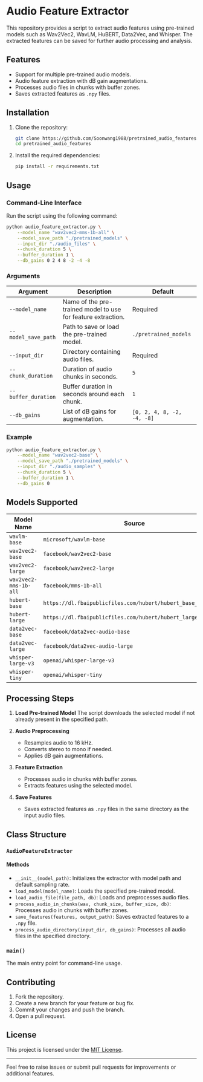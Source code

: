 # Audio Feature Extractor

This repository provides a script to extract audio features using pre-trained models such as Wav2Vec2, WavLM, HuBERT, Data2Vec, and Whisper. The extracted features can be saved for further audio processing and analysis.

## Features
- Support for multiple pre-trained audio models.
- Audio feature extraction with dB gain augmentations.
- Processes audio files in chunks with buffer zones.
- Saves extracted features as `.npy` files.

## Installation

1. Clone the repository:
   ```bash
   git clone https://github.com/Soonwang1988/pretrained_audio_features.git
   cd pretrained_audio_features
   ```

2. Install the required dependencies:
   ```bash
   pip install -r requirements.txt
   ```

## Usage

### Command-Line Interface

Run the script using the following command:

```bash
python audio_feature_extractor.py \
    --model_name "wav2vec2-mms-1b-all" \
    --model_save_path "./pretrained_models" \
    --input_dir "./audio_files" \
    --chunk_duration 5 \
    --buffer_duration 1 \
    --db_gains 0 2 4 8 -2 -4 -8
```

### Arguments

| Argument            | Description                                                                                     | Default                 |
|---------------------|-------------------------------------------------------------------------------------------------|-------------------------|
| `--model_name`      | Name of the pre-trained model to use for feature extraction.                                    | Required                |
| `--model_save_path` | Path to save or load the pre-trained model.                                                    | `./pretrained_models`   |
| `--input_dir`       | Directory containing audio files.                                                              | Required                |
| `--chunk_duration`  | Duration of audio chunks in seconds.                                                           | `5`                     |
| `--buffer_duration` | Buffer duration in seconds around each chunk.                                                  | `1`                     |
| `--db_gains`        | List of dB gains for augmentation.                                                             | `[0, 2, 4, 8, -2, -4, -8]` |

### Example

```bash
python audio_feature_extractor.py \
    --model_name "wav2vec2-base" \
    --model_save_path "./pretrained_models" \
    --input_dir "./audio_samples" \
    --chunk_duration 5 \
    --buffer_duration 1 \
    --db_gains 0
```

## Models Supported

| Model Name               | Source                                    | Feature Dimension |
|--------------------------|-------------------------------------------|--------------------|
| `wavlm-base`             | `microsoft/wavlm-base`                   | 768                |
| `wav2vec2-base`          | `facebook/wav2vec2-base`                 | 768                |
| `wav2vec2-large`         | `facebook/wav2vec2-large`                | 1024               |
| `wav2vec2-mms-1b-all`    | `facebook/mms-1b-all`                    | 1280               |
| `hubert-base`            | `https://dl.fbaipublicfiles.com/hubert/hubert_base_ls960.pt` | 768 |
| `hubert-large`           | `https://dl.fbaipublicfiles.com/hubert/hubert_large_ll60k.pt` | 1024 |
| `data2vec-base`          | `facebook/data2vec-audio-base`           | 768                |
| `data2vec-large`         | `facebook/data2vec-audio-large`          | 1024               |
| `whisper-large-v3`       | `openai/whisper-large-v3`                | 1280               |
| `whisper-tiny`           | `openai/whisper-tiny`                    | 384                |

## Processing Steps

1. **Load Pre-trained Model**
   The script downloads the selected model if not already present in the specified path.

2. **Audio Preprocessing**
   - Resamples audio to 16 kHz.
   - Converts stereo to mono if needed.
   - Applies dB gain augmentations.

3. **Feature Extraction**
   - Processes audio in chunks with buffer zones.
   - Extracts features using the selected model.

4. **Save Features**
   - Saves extracted features as `.npy` files in the same directory as the input audio files.

## Class Structure

### `AudioFeatureExtractor`

#### Methods

- `__init__(model_path)`: Initializes the extractor with model path and default sampling rate.
- `load_model(model_name)`: Loads the specified pre-trained model.
- `load_audio_file(file_path, db)`: Loads and preprocesses audio files.
- `process_audio_in_chunks(wav, chunk_size, buffer_size, db)`: Processes audio in chunks with buffer zones.
- `save_features(features, output_path)`: Saves extracted features to a `.npy` file.
- `process_audio_directory(input_dir, db_gains)`: Processes all audio files in the specified directory.

### `main()`
The main entry point for command-line usage.

## Contributing

1. Fork the repository.
2. Create a new branch for your feature or bug fix.
3. Commit your changes and push the branch.
4. Open a pull request.

## License

This project is licensed under the [MIT License](LICENSE).

---

Feel free to raise issues or submit pull requests for improvements or additional features.

